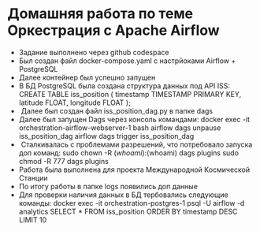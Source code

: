 # Домашняя работа по теме Оркестрация с Apache Airflow

- Задание выполнено через github codespace
- Был создан файл docker-compose.yaml с настрйоками Airflow + PostgreSQL
- Далее контейнер был успешно запущен
- В БД PostgreSQL была создана структура данных под API ISS:
CREATE TABLE iss_position (
    timestamp TIMESTAMP PRIMARY KEY,
    latitude FLOAT,
    longitude FLOAT
);
-  Далее был создан файл iss_position_dag.py в папке dags
- Далее был запущен Dags через консоль командами: docker exec -it orchestration-airflow-webserver-1 bash
airflow dags unpause iss_position_dag
airflow dags trigger iss_position_dag
-  Сталкивалась с проблемами разрешений, что потребовало запуска доп команд:
sudo chown -R $(whoami):$(whoami) dags plugins
sudo chmod -R 777 dags plugins
- Работа была выполнена для проекта Международной Космической Станции
- По итогу работы в папке logs появились доп данные
- Для проверки наличия данных в БД тербовались следующие команды:
docker exec -it orchestration-postgres-1 psql -U airflow -d analytics
SELECT * FROM iss_position ORDER BY timestamp DESC LIMIT 10